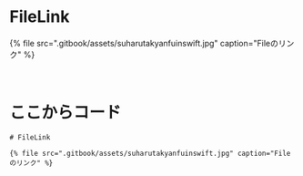# FileLink

{% file src=".gitbook/assets/suharutakyanfuinswift.jpg" caption="Fileのリンク" %}

<br>

# ここからコード


```
# FileLink

{% file src=".gitbook/assets/suharutakyanfuinswift.jpg" caption="Fileのリンク" %}
```

